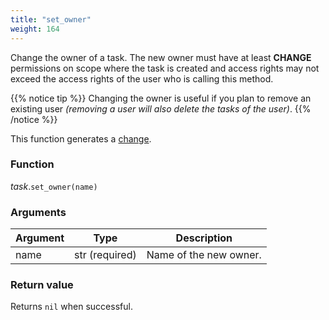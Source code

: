 ```yaml
---
title: "set_owner"
weight: 164
---
```


Change the owner of a task. The new owner must have at least **CHANGE** permissions on scope where the task is created and access rights may not exceed the access rights of the user who is calling this method.

{{% notice tip %}}
Changing the owner is useful if you plan to remove an existing user _(removing a user will also delete the tasks of the user)_.
{{% /notice %}}

This function generates a [change](../../../overview/changes).

### Function

*task*.`set_owner(name)`

### Arguments

Argument | Type | Description
-------- | ---- | -----------
name | str (required) | Name of the new owner.

### Return value

Returns `nil` when successful.
